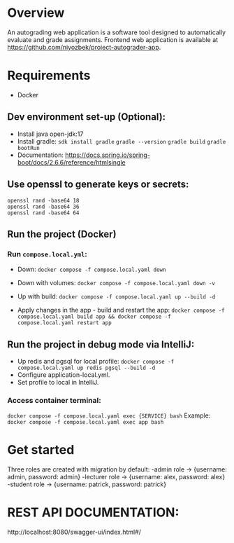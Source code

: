 # Overview
An autograding web application is a software tool designed to automatically evaluate and grade assignments.
Frontend web application is available at https://github.com/niyozbek/project-autograder-app.

# Requirements
- Docker

## Dev environment set-up (Optional):
- Install java open-jdk:17
- Install gradle:
  `sdk install gradle`
  `gradle --version`
  `gradle build`
  `gradle bootRun`
- Documentation: https://docs.spring.io/spring-boot/docs/2.6.6/reference/htmlsingle

## Use openssl to generate keys or secrets:
    openssl rand -base64 18
    openssl rand -base64 36
    openssl rand -base64 64

## Run the project (Docker)

### Run `compose.local.yml`:
- Down:
  `docker compose -f compose.local.yaml down`

- Down with volumes:
  `docker compose -f compose.local.yaml down -v`

- Up with build:
  `docker compose -f compose.local.yaml up --build -d`

- Apply changes in the app - build and restart the app:
  `docker compose -f compose.local.yaml build app && docker compose -f compose.local.yaml restart app`

## Run the project in debug mode via IntelliJ:
- Up redis and pgsql for local profile:
  `docker compose -f compose.local.yaml up redis pgsql --build -d`
- Configure application-local.yml.
- Set profile to local in IntelliJ.

### Access container terminal:
  `docker compose -f compose.local.yaml exec {SERVICE} bash`
Example:
  `docker compose -f compose.local.yaml exec app bash`

# Get started
Three roles are created with migration by default:
-admin role -> {username: admin, password: admin}
-lecturer role -> {username: alex, password: alex}
-student role -> {username: patrick, password: patrick}

# REST API DOCUMENTATION: 
http://localhost:8080/swagger-ui/index.html#/
